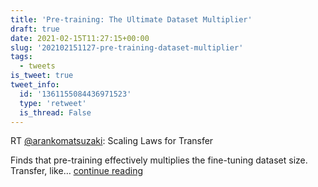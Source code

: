 ```yaml
---
title: 'Pre-training: The Ultimate Dataset Multiplier'
draft: true
date: 2021-02-15T11:27:15+00:00
slug: '202102151127-pre-training-dataset-multiplier'
tags:
  - tweets
is_tweet: true
tweet_info:
  id: '1361155084436971523'
  type: 'retweet'
  is_thread: False
---
```




RT [@arankomatsuzaki](https://x.com/arankomatsuzaki): Scaling Laws for Transfer

Finds that pre-training effectively multiplies the fine-tuning dataset size. Transfer, like… [continue reading](https://x.com/sytelus/status/1361155084436971523)
